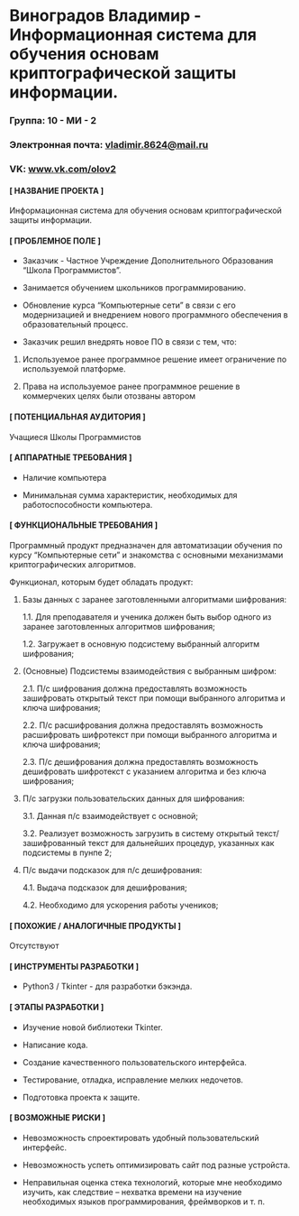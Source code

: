 Виноградов Владимир - Информационная система для обучения основам криптографической защиты информации.
==================================

### Группа: 10 - МИ - 2

### Электронная почта: vladimir.8624@mail.ru

### VK: www.vk.com/olov2

#### [ НАЗВАНИЕ ПРОЕКТА ]

  Информационная система для обучения основам криптографической защиты информации.

#### [ ПРОБЛЕМНОЕ ПОЛЕ ]

  * Заказчик - Частное Учреждение Дополнительного Образования “Школа Программистов”.
  
  * Занимается обучением школьников программированию.
  
  * Обновление курса “Компьютерные сети” в связи с его модернизацией и внедрением нового программного обеспечения в образовательный процесс.
  
  * Заказчик решил внедрять новое ПО в связи с тем, что:
  
  1.   Используемое ранее программное решение имеет ограничение по используемой платформе.
  
  2.   Права на используемое ранее программное решение в коммерчеких целях были отозваны автором
  
#### [ ПОТЕНЦИАЛЬНАЯ АУДИТОРИЯ ]

  Учащиеся Школы Программистов

#### [ АППАРАТНЫЕ ТРЕБОВАНИЯ ]

  * Наличие компьютера
  
  * Минимальная сумма характеристик, необходимых для работоспособности компьютера.

#### [ ФУНКЦИОНАЛЬНЫЕ ТРЕБОВАНИЯ ]

  Программный продукт предназначен для автоматизации обучения по курсу “Компьютерные сети” и знакомства с основными механизмами криптографических алгоритмов.
  
  Функционал, которым будет обладать продукт:
  
 1. Базы данных с заранее заготовленными алгоритмами шифрования:
  
    1.1. Для преподавателя и ученика должен быть выбор одного из заранее заготовленных алгоритмов шифрования;
    
    1.2. Загружает в основную подсистему выбранный алгоритм шифрования;
 
 2. (Основные) Подсистемы взаимодействия с выбранным шифром:
 
    2.1. П/с шифрования должна предоставлять возможность зашифровать открытый текст при помощи выбранного алгоритма и ключа шифрования;
    
    2.2. П/с расшифрования должна предоставлять возможность расшифровать шифротекст при помощи выбранного алгоритма и ключа шифрования;
    
    2.3. П/с дешифрования должна предоставлять возможность дешифровать шифротекст с указанием алгоритма и без ключа шифрования;
    
 3. П/с загрузки пользовательских данных для шифрования:
 
    3.1. Данная п/с взаимодействует с основной;
    
    3.2. Реализует возможность загрузить в систему открытый текст/зашифрованный текст для дальнейших процедур, указанных как подсистемы в пунпе 2;
 
 4. П/с выдачи подсказок для п/с дешифрования:
 
    4.1. Выдача подсказок для дешифрования;
    
    4.2. Необходимо для ускорения работы учеников;

#### [ ПОХОЖИЕ / АНАЛОГИЧНЫЕ ПРОДУКТЫ ]

  Отсутствуют

#### [ ИНСТРУМЕНТЫ РАЗРАБОТКИ ]
  
  * Python3 / Tkinter - для разработки бэкэнда.

#### [ ЭТАПЫ РАЗРАБОТКИ ]

  * Изучение новой библиотеки Tkinter.

  * Написание кода.

  * Создание качественного пользовательского интерфейса.

  * Тестирование, отладка, исправление мелких недочетов.

  * Подготовка проекта к защите.

#### [ ВОЗМОЖНЫЕ РИСКИ ]

  * Невозможность спроектировать удобный пользовательский интерфейс.
  
  * Невозможность успеть оптимизировать сайт под разные устройста.

  * Неправильная оценка стека технологий, которые мне необходимо изучить, как следствие – нехватка времени на изучение необходимых языков программирования, фреймворков и т. п.
